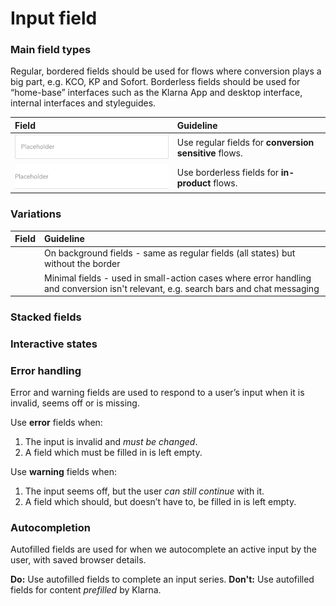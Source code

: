 # Input field

### Main field types

Regular, bordered fields should be used for flows where conversion plays a big part, e.g. KCO, KP and Sofort. Borderless fields should be used for “home-base” interfaces such as the Klarna App and desktop interface, internal interfaces and styleguides.

| Field | Guideline |
| :--- | :--- |
| ![](/assets/Field@1x.png) | Use regular fields for **conversion sensitive** flows. |
| ![](/assets/Input@1x.png) | Use borderless fields for **in-product** flows. |

### Variations

| Field | Guideline |
| :--- | :--- |
| ![]() | On background fields - same as regular fields (all states) but without the border |
| ![]() | Minimal fields - used in small-action cases where error handling and conversion isn't relevant, e.g. search bars and chat messaging |

### Stacked fields

### Interactive states

### Error handling
Error and warning fields are used to respond to a user’s input when it is invalid, seems off or is missing.

Use **error** fields when:
1. The input is invalid and *must be changed*.
2. A field which must be filled in is left empty.

Use **warning** fields when:
1. The input seems off, but the user *can still continue* with it.
2. A field which should, but doesn’t have to, be filled in is left empty.

### Autocompletion
Autofilled fields are used for when we autocomplete an active input by the user, with saved browser details.

**Do:** Use autofilled fields to complete an input series.
**Don't:** Use autofilled fields for content *prefilled* by Klarna.
